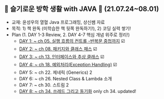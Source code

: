 ## 🐳 슬기로운 방학 생활 with JAVA 📆 (21.07.24~08.01)

* 교재: 윤성우의 열혈 Java 프로그래밍, 상신쌤 자료
* 목적: 1) 책 완독 (미학습한 책 뒷쪽 완독하기!), 2) 코딩 실력 쌓기!
* Plan (1. DAY 1-3 Review, 2. DAY 4-7 핵심 개념 위주로 정리!)
  - [DAY 1: ~ ch 05. 실행 흐름의 컨트롤
    -반복문 중첩까지](https://github.com/Yejin-Carol/DailyPractice/blob/main/JavaReview/DAY1.md)  ☑️
  - [DAY 2: ~ ch 08. 패키지와 클래스 패스](https://github.com/Yejin-Carol/DailyPractice/blob/main/JavaReview/DAY2.md) ☑️
  - [DAY 3: ~ ch 13. 인터페이스와 추상 클래스](https://github.com/Yejin-Carol/DailyPractice/blob/main/JavaReview/DAY3.md) ☑️ 
  - [DAY 4: ~ ch 18. 예외처리(Exception Handling)](https://github.com/Yejin-Carol/DailyPractice/tree/main/JavaReview) ☑️ 
  - DAY 5: ~ ch 22. 제네릭 (Generics) 2
  - DAY 6: ~ ch 26. Nested Class & Lambda 소개
  - DAY 7: ~ ch 30. 스트림 2
  - [DAY 8: ~ ch 34. 쓰레드 그리고 동기화](https://github.com/Yejin-Carol/DailyPractice/blob/main/JavaReview/DAY8.md) only ch 34. updated!


